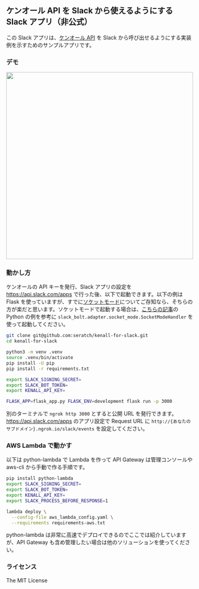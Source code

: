## ケンオール API を Slack から使えるようにする Slack アプリ（非公式）

この Slack アプリは、[ケンオール API](https://kenall.jp/) を Slack から呼び出せるようにする実装例を示すためのサンプルアプリです。

### デモ

<img src="https://user-images.githubusercontent.com/19658/107915466-e230c280-6fa7-11eb-987e-0f1e2a2241c1.gif" width=500>

### 動かし方

ケンオールの API キーを発行、Slack アプリの設定を https://api.slack.com/apps で行った後、以下で起動できます。以下の例は Flask を使っていますが、すでに[ソケットモード](https://api.slack.com/socket-mode)についてご存知なら、そちらの方が楽だと思います。ソケットモードで起動する場合は、[こちらの記事](https://qiita.com/seratch/items/1a460c08c3e245b56441)の Python の例を参考に `slack_bolt.adapter.socket_mode.SocketModeHandler` を使って起動してください。

```bash
git clone git@github.com:seratch/kenall-for-slack.git
cd kenall-for-slack

python3 -m venv .venv
source .venv/bin/activate
pip install -U pip
pip install -r requirements.txt

export SLACK_SIGNING_SECRET=
export SLACK_BOT_TOKEN=
export KENALL_API_KEY=

FLASK_APP=flask_app.py FLASK_ENV=development flask run -p 3000
```

別のターミナルで `ngrok http 3000` とすると公開 URL を発行できます。https://api.slack.com/apps のアプリ設定で Request URL に `http://{あなたのサブドメイン}.ngrok.io/slack/events` を設定してください。

### AWS Lambda で動かす

以下は python-lambda で Lambda を作って API Gateway は管理コンソールや aws-cli から手動で作る手順です。

```bash
pip install python-lambda
export SLACK_SIGNING_SECRET=
export SLACK_BOT_TOKEN=
export KENALL_API_KEY=
export SLACK_PROCESS_BEFORE_RESPONSE=1

lambda deploy \
  --config-file aws_lambda_config.yaml \
  --requirements requirements-aws.txt
```

python-lambda は非常に高速でデプロイできるのでここでは紹介していますが、API Gateway も含め管理したい場合は他のソリューションを使ってください。

### ライセンス

The MIT License